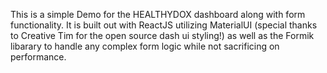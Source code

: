 This is a simple Demo for the HEALTHYDOX dashboard along with form functionality. It is built out with ReactJS utilizing MaterialUI (special thanks to Creative Tim for the open source dash ui styling!) as well as the Formik libarary to handle any complex form logic while not sacrificing on performance.